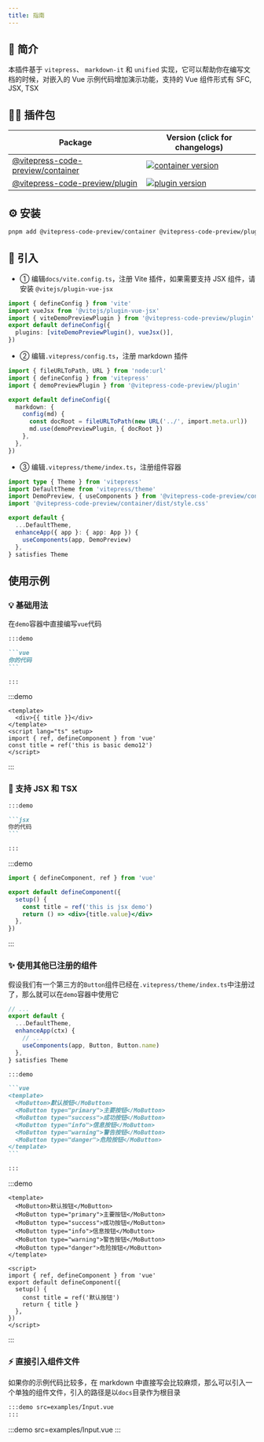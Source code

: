 ```yaml
---
title: 指南
---
```


## 🎉 简介

本插件基于 `vitepress`、 `markdown-it` 和 `unified` 实现，它可以帮助你在编写文档的时候，对嵌入的 Vue 示例代码增加演示功能，支持的 Vue 组件形式有 SFC, JSX, TSX

## 🏄‍♂️ 插件包

| Package                                                                                              | Version (click for changelogs)                                                                                                                                                  |
| ---------------------------------------------------------------------------------------------------- | ------------------------------------------------------------------------------------------------------------------------------------------------------------------------------- |
| [@vitepress-code-preview/container](https://www.npmjs.com/package/@vitepress-code-preview/container) | [![container version](https://badgen.net/npm/v/@vitepress-code-preview/container)](https://github.com/welives/vitepress-code-preview/blob/main/packages/container/CHANGELOG.md) |
| [@vitepress-code-preview/plugin](https://www.npmjs.com/package/@vitepress-code-preview/plugin)       | [![plugin version](https://badgen.net/npm/v/@vitepress-code-preview/plugin)](https://github.com/welives/vitepress-code-preview/blob/main/packages/plugin/CHANGELOG.md)          |

## ⚙ 安装

```sh
pnpm add @vitepress-code-preview/container @vitepress-code-preview/plugin
```

## 🚀 引入

- ① 编辑`docs/vite.config.ts`，注册 Vite 插件，如果需要支持 JSX 组件，请安装 `@vitejs/plugin-vue-jsx`

```ts
import { defineConfig } from 'vite'
import vueJsx from '@vitejs/plugin-vue-jsx'
import { viteDemoPreviewPlugin } from '@vitepress-code-preview/plugin'
export default defineConfig({
  plugins: [viteDemoPreviewPlugin(), vueJsx()],
})
```

- ② 编辑`.vitepress/config.ts`，注册 markdown 插件

```ts
import { fileURLToPath, URL } from 'node:url'
import { defineConfig } from 'vitepress'
import { demoPreviewPlugin } from '@vitepress-code-preview/plugin'

export default defineConfig({
  markdown: {
    config(md) {
      const docRoot = fileURLToPath(new URL('../', import.meta.url))
      md.use(demoPreviewPlugin, { docRoot })
    },
  },
})
```

- ③ 编辑`.vitepress/theme/index.ts`，注册组件容器

```ts
import type { Theme } from 'vitepress'
import DefaultTheme from 'vitepress/theme'
import DemoPreview, { useComponents } from '@vitepress-code-preview/container'
import '@vitepress-code-preview/container/dist/style.css'

export default {
  ...DefaultTheme,
  enhanceApp({ app }: { app: App }) {
    useComponents(app, DemoPreview)
  },
} satisfies Theme
```

## 使用示例

### 💡 基础用法

在`demo`容器中直接编写`vue`代码

````md
:::demo

```vue
你的代码
```

:::
````

:::demo

```vue
<template>
  <div>{{ title }}</div>
</template>
<script lang="ts" setup>
import { ref, defineComponent } from 'vue'
const title = ref('this is basic demo12')
</script>
```

:::

### 💪 支持 JSX 和 TSX

````md
:::demo

```jsx
你的代码
```

:::
````

:::demo

```jsx
import { defineComponent, ref } from 'vue'

export default defineComponent({
  setup() {
    const title = ref('this is jsx demo')
    return () => <div>{title.value}</div>
  },
})
```

:::

### ✨ 使用其他已注册的组件

假设我们有一个第三方的`Button`组件已经在`.vitepress/theme/index.ts`中注册过了，那么就可以在`demo`容器中使用它

```ts
// ...
export default {
  ...DefaultTheme,
  enhanceApp(ctx) {
    // ...
    useComponents(app, Button, Button.name)
  },
} satisfies Theme
```

````md
:::demo

```vue
<template>
  <MoButton>默认按钮</MoButton>
  <MoButton type="primary">主要按钮</MoButton>
  <MoButton type="success">成功按钮</MoButton>
  <MoButton type="info">信息按钮</MoButton>
  <MoButton type="warning">警告按钮</MoButton>
  <MoButton type="danger">危险按钮</MoButton>
</template>
```

:::
````

:::demo

```vue
<template>
  <MoButton>默认按钮</MoButton>
  <MoButton type="primary">主要按钮</MoButton>
  <MoButton type="success">成功按钮</MoButton>
  <MoButton type="info">信息按钮</MoButton>
  <MoButton type="warning">警告按钮</MoButton>
  <MoButton type="danger">危险按钮</MoButton>
</template>

<script>
import { ref, defineComponent } from 'vue'
export default defineComponent({
  setup() {
    const title = ref('默认按钮')
    return { title }
  },
})
</script>
```

:::

### ⚡ 直接引入组件文件

如果你的示例代码比较多，在 markdown 中直接写会比较麻烦，那么可以引入一个单独的组件文件，引入的路径是以`docs`目录作为根目录

```md
:::demo src=examples/Input.vue
:::
```

:::demo src=examples/Input.vue
:::
